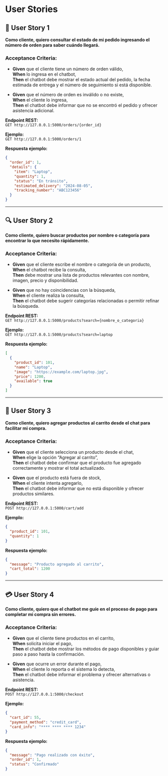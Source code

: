 # User Stories

## 🧾 User Story 1  
**Como cliente, quiero consultar el estado de mi pedido ingresando el número de orden para saber cuándo llegará.**

### Acceptance Criteria:
- **Given** que el cliente tiene un número de orden válido,  
  **When** lo ingresa en el chatbot,  
  **Then** el chatbot debe mostrar el estado actual del pedido, la fecha estimada de entrega y el número de seguimiento si está disponible.

- **Given** que el número de orden es inválido o no existe,  
  **When** el cliente lo ingresa,  
  **Then** el chatbot debe informar que no se encontró el pedido y ofrecer asistencia adicional.

**Endpoint REST:**  
`GET http://127.0.0.1:5000/orders/{order_id}`

**Ejemplo:**  
`GET http://127.0.0.1:5000/orders/1`

**Respuesta ejemplo:**  
```json
{
  "order_id": 1,
  "details": {
    "item": "Laptop",
    "quantity": 1,
    "status": "En tránsito",
    "estimated_delivery": "2024-08-05",
    "tracking_number": "ABC123456"
  }
}
```

---

## 🔍 User Story 2  
**Como cliente, quiero buscar productos por nombre o categoría para encontrar lo que necesito rápidamente.**

### Acceptance Criteria:
- **Given** que el cliente escribe el nombre o categoría de un producto,  
  **When** el chatbot recibe la consulta,  
  **Then** debe mostrar una lista de productos relevantes con nombre, imagen, precio y disponibilidad.

- **Given** que no hay coincidencias con la búsqueda,  
  **When** el cliente realiza la consulta,  
  **Then** el chatbot debe sugerir categorías relacionadas o permitir refinar la búsqueda.

**Endpoint REST:**  
`GET http://127.0.0.1:5000/products?search={nombre_o_categoria}`

**Ejemplo:**  
`GET http://127.0.0.1:5000/products?search=laptop`

**Respuesta ejemplo:**  
```json
[
  {
    "product_id": 101,
    "name": "Laptop",
    "image": "https://example.com/laptop.jpg",
    "price": 1200,
    "available": true
  }
]
```

---

## 🛒 User Story 3  
**Como cliente, quiero agregar productos al carrito desde el chat para facilitar mi compra.**

### Acceptance Criteria:
- **Given** que el cliente selecciona un producto desde el chat,  
  **When** elige la opción “Agregar al carrito”,  
  **Then** el chatbot debe confirmar que el producto fue agregado correctamente y mostrar el total actualizado.

- **Given** que el producto está fuera de stock,  
  **When** el cliente intenta agregarlo,  
  **Then** el chatbot debe informar que no está disponible y ofrecer productos similares.

**Endpoint REST:**  
`POST http://127.0.0.1:5000/cart/add`

**Ejemplo:**  
```json
{
  "product_id": 101,
  "quantity": 1
}
```

**Respuesta ejemplo:**  
```json
{
  "message": "Producto agregado al carrito",
  "cart_total": 1200
}
```

---

## 💳 User Story 4  
**Como cliente, quiero que el chatbot me guíe en el proceso de pago para completar mi compra sin errores.**

### Acceptance Criteria:
- **Given** que el cliente tiene productos en el carrito,  
  **When** solicita iniciar el pago,  
  **Then** el chatbot debe mostrar los métodos de pago disponibles y guiar paso a paso hasta la confirmación.

- **Given** que ocurre un error durante el pago,  
  **When** el cliente lo reporta o el sistema lo detecta,  
  **Then** el chatbot debe informar el problema y ofrecer alternativas o asistencia.

**Endpoint REST:**  
`POST http://127.0.0.1:5000/checkout`

**Ejemplo:**  
```json
{
  "cart_id": 55,
  "payment_method": "credit_card",
  "card_info": "**** **** **** 1234"
}
```

**Respuesta ejemplo:**  
```json
{
  "message": "Pago realizado con éxito",
  "order_id": 1,
  "status": "Confirmado"
}
```
